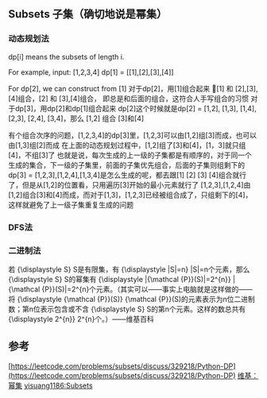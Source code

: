 ## Subsets 子集（确切地说是幂集）

### 动态规划法
dp[i] means the subsets of length i.

For example,
input: [1,2,3,4]
dp[1] = [[1],[2],[3],[4]]

For dp[2], we can construct from [1]
对于dp[2]，用[1]组合起来
[1] 和 [2],[3],[4]组合，[2] 和 [3],[4]组合， 即总是和后面的组合，这符合人手写组合的习惯
对于dp[3]，用dp[2]和dp[1]组合起来
dp[2]这个时候就是dp[2] = [1,2], [1,3], [1,4], [2,3], [2,4], [3,4]，那么
[1,2] 组合 [3]和[4] 

有个组合次序的问题，[1,2,3,4]的dp[3]里，[1,2,3]可以由[1,2]组[3]而成，也可以由[1,3]组[2]而成
在上面的动态规划过程中，[1,2]组了[3]和[4]，[1，3]就只组[4]，不组[3]了
也就是说，每次生成的上一级的子集都是有顺序的，对于同一个生成的集合，下一级的子集里，前面的子集优先组合，后面的子集则组剩下的
dp[3] = [1,2,3],[1,2,4],[1,3,4]是怎么生成的呢，都去跟[1] [2] [3] [4]组合就行了，但是从[1,2]的位置看，只用遍历[3]开始的最小元素就行了
[1,2,3],[1,2,4]由[1,2]组合[3]和[4]而成，而对于[1,3]，[1,2,3]已经被组合成了，只组剩下的[4]，这样就避免了上一级子集重复生成的问题

### DFS法


### 二进制法
若 {\displaystyle S} S是有限集，有 {\displaystyle |S|=n} |S|=n个元素，那么 {\displaystyle S} S的幂集有 {\displaystyle |{\mathcal {P}}(S)|=2^{n}} |{\mathcal  {P}}(S)|=2^{n}个元素。（其实可以——事实上电脑就是这样做的——将 {\displaystyle {\mathcal {P}}(S)} {\mathcal  {P}}(S)的元素表示为n位二进制数；第n位表示包含或不含 {\displaystyle S} S的第n个元素。这样的数总共有 {\displaystyle 2^{n}} 2^{n}个。）——维基百科


## 参考
[https://leetcode.com/problems/subsets/discuss/329218/Python-DP](https://leetcode.com/problems/subsets/discuss/329218/Python-DP)
[维基：幂集](https://zh.wikipedia.org/wiki/%E5%86%AA%E9%9B%86)
[yisuang1186:Subsets](https://yisuang1186.gitbooks.io/-shuatibiji/subsets.html)